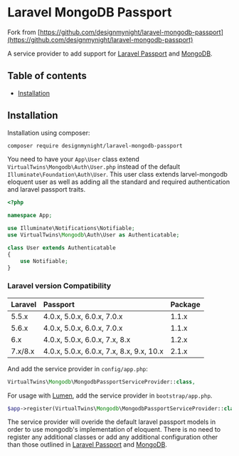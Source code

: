 Laravel MongoDB Passport
===============

Fork from [https://github.com/designmynight/laravel-mongodb-passport](https://github.com/designmynight/laravel-mongodb-passport)

A service provider to add support for [Laravel Passport](https://github.com/laravel/passport) and [MongoDB](https://github.com/jenssegers/laravel-mongodb).

Table of contents
-----------------
* [Installation](#installation)

Installation
------------

Installation using composer:

```sh
composer require designmynight/laravel-mongodb-passport
```

You need to have your `App\User` class extend `VirtualTwins\Mongodb\Auth\User.php` instead of the default `Illuminate\Foundation\Auth\User`. This user class extends larvel-mongodb eloquent user as well as adding all the standard and required authentication and laravel passport traits.

```php
<?php

namespace App;

use Illuminate\Notifications\Notifiable;
use VirtualTwins\Mongodb\Auth\User as Authenticatable;

class User extends Authenticatable
{
    use Notifiable;
}
```

### Laravel version Compatibility

 Laravel  | Passport                                 | Package
:---------|:-----------------------------------------|:----------
 5.5.x    | 4.0.x, 5.0.x, 6.0.x, 7.0.x               | 1.1.x
 5.6.x    | 4.0.x, 5.0.x, 6.0.x, 7.0.x               | 1.1.x
 6.x      | 4.0.x, 5.0.x, 6.0.x, 7.x, 8.x            | 1.2.x
 7.x/8.x  | 4.0.x, 5.0.x, 6.0.x, 7.x, 8.x, 9.x, 10.x | 2.1.x
  
And add the service provider in `config/app.php`:

```php
VirtualTwins\Mongodb\MongodbPassportServiceProvider::class,
```

For usage with [Lumen](http://lumen.laravel.com), add the service provider in `bootstrap/app.php`.

```php
$app->register(VirtualTwins\Mongodb\MongodbPassportServiceProvider::class);
```

The service provider will overide the default laravel passport models in order to use mongodb's implementation of eloquent. There is no need to register any additional classes or add any additional configuration other than those outlined in [Laravel Passport](https://github.com/laravel/passport) and [MongoDB](https://github.com/jenssegers/laravel-mongodb).
